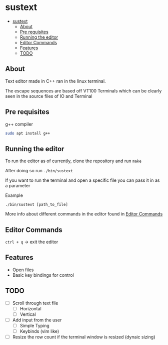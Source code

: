 # sustext

- [sustext](#sustext)
  - [About](#about)
  - [Pre requisites](#pre-requisites)
  - [Running the editor](#running-the-editor)
  - [Editor Commands](#editor-commands)
  - [Features](#features)
  - [TODO](#todo)
  
## About

Text editor made in C++ ran in the linux terminal.

The escape sequences are based off VT100 Terminals which can be clearly
seen in the source files of IO and Terminal



## Pre requisites 
g++ compiler

```bash
sudo apt install g++
```

## Running the editor

To run the editor as of currently, clone the repository and run `make`

After doing so run `./bin/sustext`

If you want to run the terminal and open a specific file you can pass it in as a parameter

Example

`./bin/sustext [path_to_file]`

More info about different commands in the editor found in [Editor Commands](#editor-commands)

## Editor Commands

`ctrl + q` -> exit the editor

## Features

- Open files
- Basic key bindings for control

## TODO
- [ ] Scroll through text file
  - [ ] Horizontal
  - [ ] Vertical
- [ ] Add input from the user
  - [ ] Simple Typing
  - [ ] Keybinds (vim like)
- [ ] Resize the row count if the terminal window is resized (dynaic sizing)
